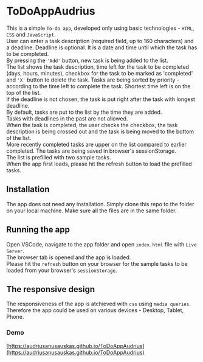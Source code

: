 # ToDoAppAudrius
This is a simple `To-do app`, developed only using basic technologies - `HTML`, `CSS` and `JavaScript`.  <br>
User can enter a task description (required field, up to 160 characters) and a deadline. 
Deadline is optional. It is a date and time until which the task has to be completed. <br>
By pressing the `'Add'` button, new task is being added to the list. <br>
The list shows the task description, time left for the task to be completed (days, hours, minutes), 
checkbox for the task to be marked as 'completed' and `'X'` button to delete the task.
Tasks are being sorted by priority - according to the time left to complete the task. Shortest time left is on the top of the list. <br>
If the deadline is not chosen, the task is put right after the task with longest deadline. <br>
By default, tasks are put to the list by the time they are added. <br>
Tasks with deadlines in the past are not allowed. <br>
When the task is completed, the user checks the checkbox, the task description is being crossed out and the task is being moved to the bottom of the list. <br>
More recently completed tasks are upper on the list compared to earlier completed.
The tasks are being saved in browser's sessionStorage. <br>
The list is prefilled with two sample tasks. <br>
When the app first loads, please hit the refresh button to load the prefilled tasks. <br>

## Installation
The app does not need any installation. Simply clone this repo to the folder on  your local machine.
Make sure all the files are in the same folder.

## Running the app
Open VSCode, navigate to the app folder and open `index.html` file with `Live Server`.  <br>
The browser tab is opened and the app is loaded. <br>
Please hit the `refresh` button on your browser for the sample tasks to be loaded from your browser's `sessionStorage`.

## The responsive design
The responsiveness of the app is atchieved with `css` using `media queries`. Therefore the app could be used on various devices - Desktop, Tablet, Phone.

### Demo
[https://audriusanusauskas.github.io/ToDoAppAudrius](https://audriusanusauskas.github.io/ToDoAppAudrius)



